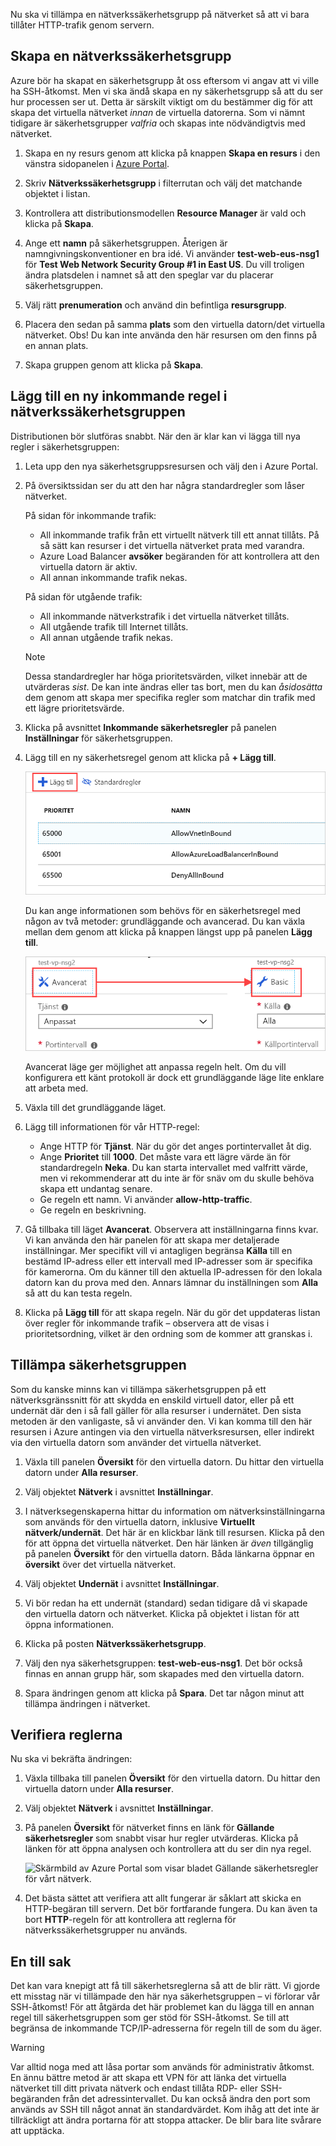 Nu ska vi tillämpa en nätverkssäkerhetsgrupp på nätverket så att vi bara tillåter HTTP-trafik genom servern.

## <a name="create-a-network-security-group"></a>Skapa en nätverkssäkerhetsgrupp

Azure bör ha skapat en säkerhetsgrupp åt oss eftersom vi angav att vi ville ha SSH-åtkomst. Men vi ska ändå skapa en ny säkerhetsgrupp så att du ser hur processen ser ut. Detta är särskilt viktigt om du bestämmer dig för att skapa det virtuella nätverket _innan_ de virtuella datorerna. Som vi nämnt tidigare är säkerhetsgrupper _valfria_ och skapas inte nödvändigtvis med nätverket.

1. Skapa en ny resurs genom att klicka på knappen **Skapa en resurs** i den vänstra sidopanelen i [Azure Portal](https://portal.azure.com?azure-portal=true).

1. Skriv **Nätverkssäkerhetsgrupp** i filterrutan och välj det matchande objektet i listan.

1. Kontrollera att distributionsmodellen **Resource Manager** är vald och klicka på **Skapa**.

1. Ange ett **namn** på säkerhetsgruppen. Återigen är namngivningskonventioner en bra idé. Vi använder **test-web-eus-nsg1** för **Test Web Network Security Group #1 in East US**. Du vill troligen ändra platsdelen i namnet så att den speglar var du placerar säkerhetsgruppen.

1. Välj rätt **prenumeration** och använd din befintliga **resursgrupp**.

1. Placera den sedan på samma **plats** som den virtuella datorn/det virtuella nätverket. Obs! Du kan inte använda den här resursen om den finns på en annan plats.

1. Skapa gruppen genom att klicka på **Skapa**.

## <a name="add-a-new-inbound-rule-to-our-network-security-group"></a>Lägg till en ny inkommande regel i nätverkssäkerhetsgruppen

Distributionen bör slutföras snabbt. När den är klar kan vi lägga till nya regler i säkerhetsgruppen:

1. Leta upp den nya säkerhetsgruppsresursen och välj den i Azure Portal.

1. På översiktssidan ser du att den har några standardregler som låser nätverket.

    På sidan för inkommande trafik:

    - All inkommande trafik från ett virtuellt nätverk till ett annat tillåts. På så sätt kan resurser i det virtuella nätverket prata med varandra.
    - Azure Load Balancer **avsöker** begäranden för att kontrollera att den virtuella datorn är aktiv.
    - All annan inkommande trafik nekas.  

    På sidan för utgående trafik:  
    - All inkommande nätverkstrafik i det virtuella nätverket tillåts.
    - All utgående trafik till Internet tillåts.
    - All annan utgående trafik nekas.

    > [!NOTE]  
    > Dessa standardregler har höga prioritetsvärden, vilket innebär att de utvärderas _sist_. De kan inte ändras eller tas bort, men du kan _åsidosätta_ dem genom att skapa mer specifika regler som matchar din trafik med ett lägre prioritetsvärde.

1. Klicka på avsnittet **Inkommande säkerhetsregler** på panelen **Inställningar** för säkerhetsgruppen.

1. Lägg till en ny säkerhetsregel genom att klicka på **+ Lägg till**.

    ![Skärmbild av Azure Portal med inställningarna för inkommande säkerhetsregler med knappen Lägg till markerad.](../media/8-add-rule.png)

    Du kan ange informationen som behövs för en säkerhetsregel med någon av två metoder: grundläggande och avancerad. Du kan växla mellan dem genom att klicka på knappen längst upp på panelen **Lägg till**.

    ![Ett par skärmbilder i Azure Portal visar växlingen mellan grundläggande och avancerad regelinmatning, med en pil som länkar mellan de två lägena för växlingsknappen markerad.](../media/8-advanced-create-rule.png)

    Avancerat läge ger möjlighet att anpassa regeln helt. Om du vill konfigurera ett känt protokoll är dock ett grundläggande läge lite enklare att arbeta med.

1. Växla till det grundläggande läget.

1. Lägg till informationen för vår HTTP-regel:

    - Ange HTTP för **Tjänst**. När du gör det anges portintervallet åt dig.
    - Ange **Prioritet** till **1000**. Det måste vara ett lägre värde än för standardregeln **Neka**. Du kan starta intervallet med valfritt värde, men vi rekommenderar att du inte är för snäv om du skulle behöva skapa ett undantag senare.
    - Ge regeln ett namn. Vi använder **allow-http-traffic**.
    - Ge regeln en beskrivning.

1. Gå tillbaka till läget **Avancerat**. Observera att inställningarna finns kvar. Vi kan använda den här panelen för att skapa mer detaljerade inställningar. Mer specifikt vill vi antagligen begränsa **Källa** till en bestämd IP-adress eller ett intervall med IP-adresser som är specifika för kamerorna. Om du känner till den aktuella IP-adressen för den lokala datorn kan du prova med den. Annars lämnar du inställningen som **Alla** så att du kan testa regeln.

1. Klicka på **Lägg till** för att skapa regeln. När du gör det uppdateras listan över regler för inkommande trafik – observera att de visas i prioritetsordning, vilket är den ordning som de kommer att granskas i.

## <a name="apply-the-security-group"></a>Tillämpa säkerhetsgruppen

Som du kanske minns kan vi tillämpa säkerhetsgruppen på ett nätverksgränssnitt för att skydda en enskild virtuell dator, eller på ett undernät där den i så fall gäller för alla resurser i undernätet. Den sista metoden är den vanligaste, så vi använder den. Vi kan komma till den här resursen i Azure antingen via den virtuella nätverksresursen, eller indirekt via den virtuella datorn som använder det virtuella nätverket.

1. Växla till panelen **Översikt** för den virtuella datorn. Du hittar den virtuella datorn under **Alla resurser**.

1. Välj objektet **Nätverk** i avsnittet **Inställningar**.

1. I nätverksegenskaperna hittar du information om nätverksinställningarna som används för den virtuella datorn, inklusive **Virtuellt nätverk/undernät**. Det här är en klickbar länk till resursen. Klicka på den för att öppna det virtuella nätverket. Den här länken är _även_ tillgänglig på panelen **Översikt** för den virtuella datorn. Båda länkarna öppnar en **översikt** över det virtuella nätverket.

1. Välj objektet **Undernät** i avsnittet **Inställningar**.

1. Vi bör redan ha ett undernät (standard) sedan tidigare då vi skapade den virtuella datorn och nätverket. Klicka på objektet i listan för att öppna informationen.

1. Klicka på posten **Nätverkssäkerhetsgrupp**.

1. Välj den nya säkerhetsgruppen: **test-web-eus-nsg1**. Det bör också finnas en annan grupp här, som skapades med den virtuella datorn.

1. Spara ändringen genom att klicka på **Spara**. Det tar någon minut att tillämpa ändringen i nätverket.

## <a name="verify-the-rules"></a>Verifiera reglerna

Nu ska vi bekräfta ändringen:

1. Växla tillbaka till panelen **Översikt** för den virtuella datorn. Du hittar den virtuella datorn under **Alla resurser**.

1. Välj objektet **Nätverk** i avsnittet **Inställningar**.

1. På panelen **Översikt** för nätverket finns en länk för **Gällande säkerhetsregler** som snabbt visar hur regler utvärderas. Klicka på länken för att öppna analysen och kontrollera att du ser din nya regel.

    ![Skärmbild av Azure Portal som visar bladet Gällande säkerhetsregler för vårt nätverk.](../media/8-effective-rules.png)

1. Det bästa sättet att verifiera att allt fungerar är såklart att skicka en HTTP-begäran till servern. Det bör fortfarande fungera. Du kan även ta bort **HTTP**-regeln för att kontrollera att reglerna för nätverkssäkerhetsgrupper nu används.

## <a name="one-more-thing"></a>En till sak

Det kan vara knepigt att få till säkerhetsreglerna så att de blir rätt. Vi gjorde ett misstag när vi tillämpade den här nya säkerhetsgruppen – vi förlorar vår SSH-åtkomst! För att åtgärda det här problemet kan du lägga till en annan regel till säkerhetsgruppen som ger stöd för SSH-åtkomst. Se till att begränsa de inkommande TCP/IP-adresserna för regeln till de som du äger.

> [!WARNING]  
> Var alltid noga med att låsa portar som används för administrativ åtkomst. En ännu bättre metod är att skapa ett VPN för att länka det virtuella nätverket till ditt privata nätverk och endast tillåta RDP- eller SSH-begäranden från det adressintervallet. Du kan också ändra den port som används av SSH till något annat än standardvärdet. Kom ihåg att det inte är tillräckligt att ändra portarna för att stoppa attacker. De blir bara lite svårare att upptäcka.